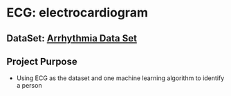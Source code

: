 # ECG: electrocardiogram

## DataSet: [Arrhythmia Data Set](https://archive.ics.uci.edu/ml/datasets/Arrhythmia)

## Project Purpose

+ Using ECG as the dataset and one machine learning algorithm to identify a person
